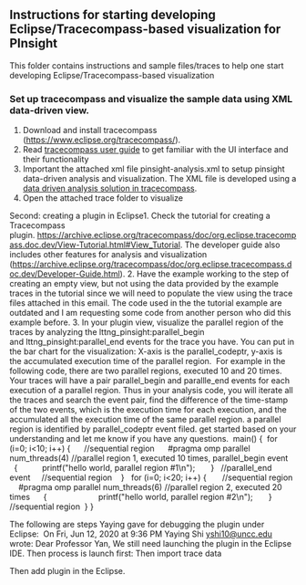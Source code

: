 ## Instructions for starting developing Eclipse/Tracecompass-based visualization for PInsight
This folder contains instructions and sample files/traces to help one start developing Eclipse/Tracecompass-based visualization

### Set up tracecompass and visualize the sample data using XML data-driven view. 
1. Download and install tracecompass (https://www.eclipse.org/tracecompass/). 
2. Read [tracecompass user guide](https://archive.eclipse.org/tracecompass/doc/stable/org.eclipse.tracecompass.doc.user/User-Guide.html) to get familiar with the UI interface and their functionality
3. Important the attached xml file pinsight-analysis.xml to setup pinsight data-driven analysis and visualization. The XML file is developed using a [data driven analysis solution in tracecompass](https://archive.eclipse.org/tracecompass/doc/stable/org.eclipse.tracecompass.doc.user/Data-driven-analysis.html#Data_driven_analysis). 
4. Open the attached trace folder to visualize 

Second: creating a plugin in Eclipse1. Check the tutorial for creating a Tracecompass plugin. https://archive.eclipse.org/tracecompass/doc/org.eclipse.tracecompass.doc.dev/View-Tutorial.html#View_Tutorial. The developer guide also includes other features for analysis and visualization (https://archive.eclipse.org/tracecompass/doc/org.eclipse.tracecompass.doc.dev/Developer-Guide.html). 2. Have the example working to the step of creating an empty view, but not using the data provided by the example traces in the tutorial since we will need to populate the view using the trace files attached in this email. The code used in the the tutorial example are outdated and I am requesting some code from another person who did this example before. 3. In your plugin view, visualize the parallel region of the traces by analyzing the lttng_pinsight:parallel_begin and lttng_pinsight:parallel_end events for the trace you have. You can put in the bar chart for the visualization: X-axis is the parallel_codeptr, y-axis is the accumulated execution time of the parallel region. 
For example in the following code, there are two parallel regions, executed 10 and 20 times. Your traces will have a pair parallel_begin and parallle_end events for each execution of a parallel region. Thus in your analysis code, you will iterate all the traces and search the event pair, find the difference of the time-stamp of the two events, which is the execution time for each execution, and the accumulated all the execution time of the same parallel region. a parallel region is identified by parallel_codeptr event filed. get started based on your understanding and let me know if you have any questions. 
main() {  for (i=0; i<10; i++) {      //sequential region      #pragma omp parallel num_threads(4) //parallel region 1, executed 10 times, parallel_begin event      {           printf("hello world, parallel region #1\n");       }   //parallel_end event     //sequential region    }
  for (i=0; i<20; i++) {       //sequential region      #pragma omp parallel num_threads(6) //parallel region 2, executed 20 times      {                       printf("hello world, parallel region #2\n");       }      //sequential region  }
}

The following are steps Yaying gave for debugging the plugin under Eclipse: 
On Fri, Jun 12, 2020 at 9:36 PM Yaying Shi <yshi10@uncc.edu> wrote:
Dear Professor Yan,
We still need launching the plugin in the Eclipse IDE.
Then process is launch first:
 Then import trace data
 
Then add plugin in the Eclipse.
 
